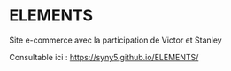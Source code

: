# ELEMENTS
Site e-commerce avec la participation de Victor et Stanley

Consultable ici : https://syny5.github.io/ELEMENTS/
